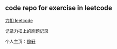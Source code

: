 ## code repo for exercise in leetcode

[力扣 leetcode](https://leetcode.cn/)

记录力扣上的刷题记录

个人主页：[稼轩](https://leetcode.cn/u/jia-xuan/)
